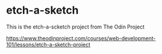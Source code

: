 # etch-a-sketch
This is the etch-a-scketch project from The Odin Project

https://www.theodinproject.com/courses/web-development-101/lessons/etch-a-sketch-project
 
[Web Version]: (https://rabidza.github.io/etch-a-sketch)
